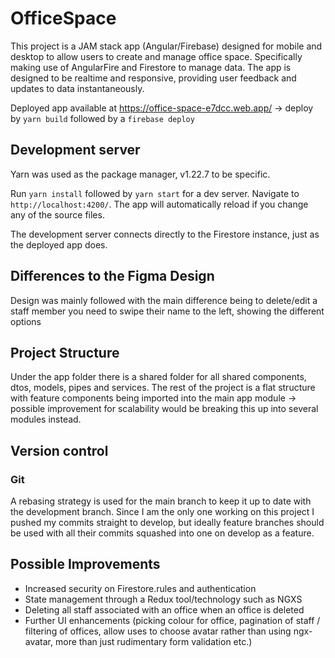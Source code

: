 # OfficeSpace

This project is a JAM stack app (Angular/Firebase) designed for mobile and desktop to allow users to create and manage office space. Specifically making use of AngularFire and Firestore to manage data. The app is designed to be realtime and responsive, providing user feedback and updates to data instantaneously.

Deployed app available at <https://office-space-e7dcc.web.app/> -> deploy by `yarn build` followed by a `firebase deploy`

## Development server

Yarn was used as the package manager, v1.22.7 to be specific.

Run `yarn install` followed by `yarn start` for a dev server. Navigate to `http://localhost:4200/`. The app will automatically reload if you change any of the source files.

The development server connects directly to the Firestore instance, just as the deployed app does.

## Differences to the Figma Design

Design was mainly followed with the main difference being to delete/edit a staff member you need to swipe their name to the left, showing the different options

## Project Structure

Under the app folder there is a shared folder for all shared components, dtos, models, pipes and services. The rest of the project is a flat structure with feature components being imported into the main app module -> possible improvement for scalability would be breaking this up into several modules instead.

## Version control

### Git

A rebasing strategy is used for the main branch to keep it up to date with the development branch. Since I am the only one working on this project I pushed my commits straight to develop, but ideally feature branches should be used with all their commits squashed into one on develop as a feature.

## Possible Improvements

- Increased security on Firestore.rules and authentication
- State management through a Redux tool/technology such as NGXS
- Deleting all staff associated with an office when an office is deleted
- Further UI enhancements (picking colour for office, pagination of staff / filtering of offices, allow uses to choose avatar rather than using ngx-avatar, more than just rudimentary form validation etc.)
